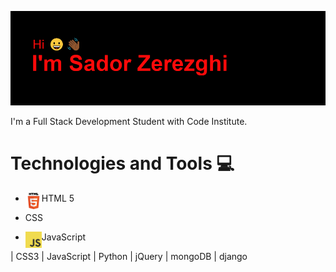 ![Header](header.png)

I'm a Full Stack Development Student with Code Institute.

# **Technologies and Tools** 💻

- <img align="left" alt="HTML5" width="26px" src="https://raw.githubusercontent.com/github/explore/80688e429a7d4ef2fca1e82350fe8e3517d3494d/topics/html/html.png" /> HTML 5

- <link rel="stylesheet" href="https://cdn.jsdelivr.net/gh/devicons/devicon@v2.12.0/devicon.min.css"> CSS

- <img align="left" alt="JavaScript" width="26px" src="https://raw.githubusercontent.com/github/explore/80688e429a7d4ef2fca1e82350fe8e3517d3494d/topics/javascript/javascript.png" /> JavaScript




 | CSS3 | JavaScript | Python | jQuery | mongoDB | django
